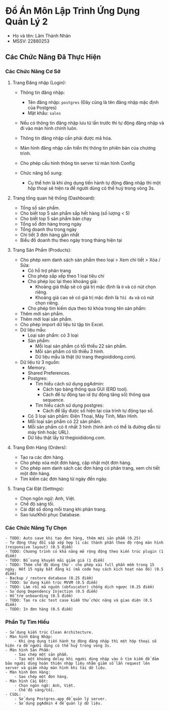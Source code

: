 # Đồ Án Môn Lập Trình Ứng Dụng Quản Lý 2

- Họ và tên: Lâm Thành Nhân
- MSSV: 22880253

## Các Chức Năng Đã Thực Hiện

### Các Chức Năng Cơ Sở

1. Trang Đăng nhập (Login):

    - Thông tin đăng nhập:
        - Tên đăng nhập: `postgres` (Đây cũng là tên đăng nhập mặc định của Postgres)
        - Mật khẩu: `sales`
    - Nếu có thông tin đăng nhập lưu từ lần trước thì tự động đăng nhập và đi vào màn hình chính luôn.
    - Thông tin đăng nhập cần phải được mã hóa.
    - Màn hình đăng nhập cần hiển thị thông tin phiên bản của chương trình.
    - Cho phép cấu hình thông tin server từ màn hình Config

    - Chức năng bổ sung:
        - Cụ thể hơn là khi ứng dụng tiến hành tự động đăng nhập thì một hộp thoại sẽ hiện ra để người dùng có thể huỷ trong vòng 3s.

2. Trang tổng quan hệ thống (Dashboard):

    - Tổng số sản phẩm.
    - Cho biết top 5 sản phẩm sắp hết hàng (số lượng < 5)
    - Cho biết top 5 sản phẩm bán chạy
    - Tổng số đơn hàng trong ngày
    - Tổng doanh thu trong ngày
    - Chi tiết 3 đơn hàng gần nhất
    - Biểu đồ doanh thu theo ngày trong tháng hiện tại

3. Trang Sản Phẩm (Products):

    - Cho phép xem danh sách sản phẩm theo loại > Xem chi tiết > Xóa / Sửa:
        - Có hỗ trợ phân trang
        - Cho phép sắp xếp theo 1 loại tiêu chí
        - Cho phép lọc lại theo khoảng giá:
            - Khoảng giá thấp sẽ có giá trị mặc định là `0` và có nút chọn riêng.
            - Khoảng giá cao sẽ có giá trị mặc định là `Tối đa` và có nút chọn riêng.
        - Cho phép tìm kiếm dựa theo từ khóa trong tên sản phẩm:
    - Thêm mới sản phẩm.
    - Thêm mới loại sản phẩm.
    - Cho phép import dữ liệu từ tập tin Excel.
    - Dữ liệu mẫu:
        - Loại sản phẩm: có 3 loại
        - Sản phẩm:
            - Mỗi loại sản phẩm có tối thiểu 22 sản phẩm.
            - Mỗi sản phẩm có tối thiểu 3 hình.
            - Dữ liệu mẫu là thật (từ trang thegioididong.com).
    - Dữ liệu từ 3 nguồn:
        - Memory.
        - Shared Preferences.
        - Postgres:
            - Tìm hiểu cách sử dụng pgAdmin:
                - Cách tạo bảng thông qua GUI (ERD tool).
                - Cách để tự động tạo id (tự động tăng số) thông qua sequence.
            - Tìm hiểu cách sử dụng postgres:
                - Cách để lấy được số hiện tại của trình tự động tạo số.
        - Có 3 loại sản phẩm: Điện Thoại, Máy Tính, Màn Hình.
        - Mỗi loại sản phẩm có 22 sản phẩm.
        - Mỗi sản phẩm có ít nhất 3 hình (hình ảnh có thể là đường dẫn từ máy tính hoặc URL).
        - Dữ liệu thật lấy từ thegioididong.com.

4. Trang Đơn Hàng (Orders):

    - Tạo ra các đơn hàng.
    - Cho phép xóa một đơn hàng, cập nhật một đơn hàng.
    - Cho phép xem danh sách các đơn hàng có phân trang, xem chi tiết một đơn hàng.
    - Tìm kiếm các đơn hàng từ ngày đến ngày.

5. Trang Cài Đặt (Settings):

    - Chọn ngôn ngữ: Anh, Việt.
    - Chế độ sáng tối.
    - Cài đặt số dòng mỗi trang khi phân trang.
    - Sao lưu/Khôi phục Database.

### Các Chức Năng Tự Chọn

    - TODO: Auto save khi tạo đơn hàng, thêm mới sản phẩm (0.25)
    - Tự động thay đổi sắp xếp hợp lí các thành phần theo độ rộng màn hình (responsive layout) (0.5 điểm)
    - TODO: Chương trình có khả năng mở rộng động theo kiến trúc plugin (1 điểm)
    - TODO: Bổ sung khuyến mãi giảm giá (1 điểm)
    - TODO: Thêm chế độ dùng thử - cho phép xài full phần mềm trong 15 ngày. Hết 15 ngày bắt đăng kí (mã code hay cách kích hoạt nào đó) (0.5 điểm)
    - Backup / restore database (0.25 điểm)
    - TODO: Sử dụng kiến trúc MVVM (0.5 điểm)
    - TODO: Làm rối mã nguồn (obfuscator) chống dịch ngược (0.25 điểm)
    - Sử dụng Dependency Injection (0.5 điểm)
    - Hỗ trợ onboarding (0.5 điểm)
    - TODO: Tạo ra các test case kiểm thử chức năng và giao diện (0.5 điểm)
    - TODO: In đơn hàng (0.5 điểm)

### Phần Tự Tìm Hiểu

    - Sử dụng kiến trúc Clean Architecture.
    - Màn hình Đăng Nhập:
        - Khi ứng dụng tiến hành tự động đăng nhập thì một hộp thoại sẽ hiện ra để người dùng có thể huỷ trong vòng 3s.
    - Màn hình Sản Phẩm:
        - Sao chép một sản phẩm.
        - Tạo một khoảng delay khi người dùng nhập vào ô tìm kiếm để đảm bảo người dùng hoàn thiện nhập liệu nhằm giảm số lần request lên server và giảm nháy màn hình khi tải dữ liệu.
    - Màn hình Đơn Hàng:
        - Sao chép một đơn hàng.
    - Màn hình Cài Đặt:
        - Chọn ngôn ngữ: Anh, Việt.
        - Chế độ sáng/tối.
    - CSDL:
        - Sử dụng Postgres.app để quản lý server.
        - Sử dụng pgAdmin 4 để quản lý dữ liệu.
